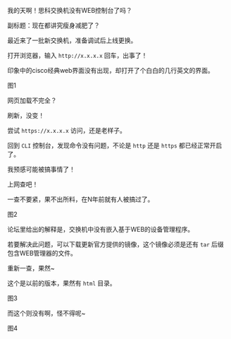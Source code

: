我的天啊！思科交换机没有WEB控制台了吗？

副标题：现在都讲究瘦身减肥了？



最近来了一批新交换机，准备调试后上线更换。

打开浏览器，输入 `http://x.x.x.x` 回车，出事了！

印象中的cisco经典web界面没有出现，却打开了个白白的几行英文的界面。

图1



网页加载不完全？

刷新，没变！

尝试 `https://x.x.x.x` 访问，还是老样子。

回到 `CLI` 控制台，发现命令没有问题，不论是 `http` 还是 `https` 都已经正常开启了。

我预感可能被搞事情了！

上网查吧！



一查不要紧，果不出所料，在N年前就有人被搞过了。

图2



论坛里给出的解释是，交换机中没有嵌入基于WEB的设备管理程序。

若要解决此问题，可以下载更新官方提供的镜像，这个镜像必须是还有 `tar` 后缀包含WEB管理器的文件。

重新一查，果然~

这个是以前的版本，果然有 `html` 目录。

图3



而这个则没有啊，怪不得呢~

图4

